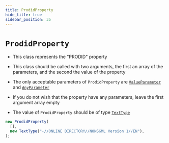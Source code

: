 ```yaml
---
title: ProdidProperty
hide_title: true
sidebar_position: 35
---
```


# `ProdidProperty`

- This class represents the "PRODID" property

- This class should be called with two arguments, the first an array of the
  parameters, and the second the value of the property

- The only acceptable parameters of `ProdidProperty` are
  [`ValueParameter`](/documentation/parameters/valueparameter) and
  [`AnyParameter`](/documentation/parameters/anyparameter)

- If you do not wish that the property have any parameters, leave the first
  argument array empty

- The value of `ProdidProperty` should be of type
  [`TextType`](/documentation/values/texttype-and-textlisttype)

```js
new ProdidProperty(
  [],
  new TextType("-//ONLINE DIRECTORY//NONSGML Version 1//EN"),
);
```
